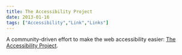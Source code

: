 ```yaml
---
title: The Accessibility Project
date: 2013-01-16
tags: ["Accessibility","Link","Links"]
---
```


A community-driven effort to make the web accessibility easier: [The Accessibility Project](http://a11yproject.com/).

